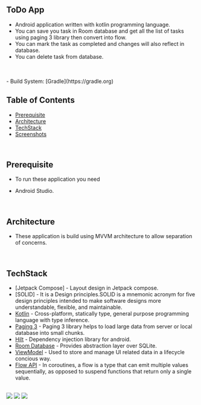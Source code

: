 ## ToDo App
- Android  application written with kotlin programming language.
- You can save you task in Room database and get all the list of tasks using paging 3 library then convert into flow.
- You can mark the task as completed and changes will also reflect in database.
- You can delete task from database.
<br>

<br>
- Build System: [Gradle](https://gradle.org)

## Table of Contents
-  [Prerequisite](#prerequisite)
-  [Architecture](#architecture)
-  [TechStack](#techstack)
-  [Screenshots](#screenshots)
<br>

## Prerequisite
- To run these application you need 
* Android Studio.
<br>

## Architecture
- These application is build using MVVM architecture to allow separation of concerns.
<br>

## TechStack 
 * [Jetpack Compose] - Layout design in Jetpack compose.
 * [SOLID] - It is a Design principles.SOLID is a mnemonic acronym for five design principles intended to make software designs more understandable, flexible, and maintainable.
 * [Kotlin](https://developer.android.com/kotlin) - Cross-platform, statically type, general purpose programming language with type inference.
 * [Paging 3](https://developer.android.com/topic/libraries/architecture/paging/v3-overview) - Paging 3 library helps to load large data from server or local database into small chunks.
 * [Hilt](https://developer.android.com/training/dependency-injection/hilt-android) - Dependency injection library for android.
 * [Room Database](https://developer.android.com/training/data-storage/room) -  Provides abstraction layer over SQLite.
 * [ViewModel](https://developer.android.com/topic/libraries/architecture/viewmodel) - Used to store and manage UI related data in a lifecycle concious way.
 * [Flow API](https://kotlinlang.org/docs/flow.html#sequences) - In coroutines, a flow is a type that can emit multiple values sequentially, as opposed to suspend functions that return only a single value.
<br>
<img src = "assets/Screenshot_1666733413.png">
<img src = "assets/Screenshot_1666733418.png">
<img src = "assets/Screenshot_1666733443.png">

